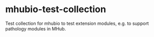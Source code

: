 # mhubio-test-collection
Test collection for mhubio to test extension modules, e.g. to support pathology modules in MHub.

